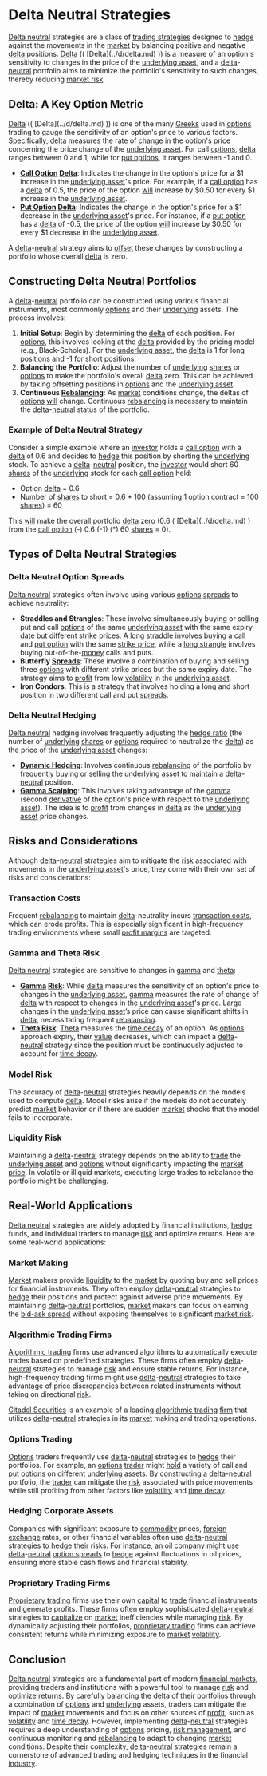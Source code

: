 # Delta Neutral Strategies

[Delta neutral](../d/delta_neutral.md) strategies are a class of [trading strategies](../t/trading_strategies.md) designed to [hedge](../h/hedge.md) against the movements in the [market](../m/market.md) by balancing positive and negative [delta](../d/delta.md) positions. [Delta](../d/delta.md) (\( \[Delta](../d/delta.md) \)) is a measure of an option's sensitivity to changes in the price of the [underlying asset](../u/underlying_asset.md), and a [delta](../d/delta.md)-[neutral](../n/neutral.md) portfolio aims to minimize the portfolio's sensitivity to such changes, thereby reducing [market risk](../m/market_risk.md).

## Delta: A Key Option Metric
[Delta](../d/delta.md) (\( \[Delta](../d/delta.md) \)) is one of the many [Greeks](../g/greeks.md) used in [options](../o/options.md) trading to gauge the sensitivity of an option's price to various factors. Specifically, [delta](../d/delta.md) measures the rate of change in the option's price concerning the price change of the [underlying asset](../u/underlying_asset.md). For call [options](../o/options.md), [delta](../d/delta.md) ranges between 0 and 1, while for [put options](../p/put_options.md), it ranges between -1 and 0.

- **[Call Option](../c/call_option.md) [Delta](../d/delta.md)**: Indicates the change in the option's price for a $1 increase in the [underlying asset](../u/underlying_asset.md)'s price. For example, if a [call option](../c/call_option.md) has a [delta](../d/delta.md) of 0.5, the price of the option [will](../w/will.md) increase by $0.50 for every $1 increase in the [underlying asset](../u/underlying_asset.md).
- **[Put Option](../p/put.md) [Delta](../d/delta.md)**: Indicates the change in the option's price for a $1 decrease in the [underlying asset](../u/underlying_asset.md)'s price. For instance, if a [put option](../p/put.md) has a [delta](../d/delta.md) of -0.5, the price of the option [will](../w/will.md) increase by $0.50 for every $1 decrease in the [underlying asset](../u/underlying_asset.md).

A [delta](../d/delta.md)-[neutral](../n/neutral.md) strategy aims to [offset](../o/offset.md) these changes by constructing a portfolio whose overall [delta](../d/delta.md) is zero. 

## Constructing Delta Neutral Portfolios
A [delta](../d/delta.md)-[neutral](../n/neutral.md) portfolio can be constructed using various financial instruments, most commonly [options](../o/options.md) and their [underlying](../u/underlying.md) assets. The process involves:

1. **Initial Setup**: Begin by determining the [delta](../d/delta.md) of each position. For [options](../o/options.md), this involves looking at the [delta](../d/delta.md) provided by the pricing model (e.g., Black-Scholes). For the [underlying asset](../u/underlying_asset.md), the [delta](../d/delta.md) is 1 for long positions and -1 for short positions.
2. **Balancing the Portfolio**: Adjust the number of [underlying](../u/underlying.md) [shares](../s/shares.md) or [options](../o/options.md) to make the portfolio's overall [delta](../d/delta.md) zero. This can be achieved by taking offsetting positions in [options](../o/options.md) and the [underlying asset](../u/underlying_asset.md).
3. **Continuous [Rebalancing](../r/rebalancing.md)**: As [market](../m/market.md) conditions change, the deltas of [options](../o/options.md) [will](../w/will.md) change. Continuous [rebalancing](../r/rebalancing.md) is necessary to maintain the [delta](../d/delta.md)-[neutral](../n/neutral.md) status of the portfolio.

### Example of Delta Neutral Strategy
Consider a simple example where an [investor](../i/investor.md) holds a [call option](../c/call_option.md) with a [delta](../d/delta.md) of 0.6 and decides to [hedge](../h/hedge.md) this position by shorting the [underlying](../u/underlying.md) stock. To achieve a [delta](../d/delta.md)-[neutral](../n/neutral.md) position, the [investor](../i/investor.md) would short 60 [shares](../s/shares.md) of the [underlying](../u/underlying.md) stock for each [call option](../c/call_option.md) held:

- Option [delta](../d/delta.md) = 0.6 
- Number of [shares](../s/shares.md) to short = 0.6 \* 100 (assuming 1 option contract = 100 [shares](../s/shares.md)) = 60

This [will](../w/will.md) make the overall portfolio [delta](../d/delta.md) zero (0.6 \( \[Delta](../d/delta.md) \) from the [call option](../c/call_option.md) \(-\) 0.6 \(-1\) \(*\) 60 [shares](../s/shares.md) = 0).

## Types of Delta Neutral Strategies

### Delta Neutral Option Spreads
[Delta neutral](../d/delta_neutral.md) strategies often involve using various [options](../o/options.md) [spreads](../s/spreads.md) to achieve neutrality:

- **Straddles and Strangles**: These involve simultaneously buying or selling put and call [options](../o/options.md) of the same [underlying asset](../u/underlying_asset.md) with the same expiry date but different strike prices. A [long straddle](../l/long_straddle.md) involves buying a call and [put option](../p/put.md) with the same [strike price](../s/strike_price.md), while a [long strangle](../l/long_strangle.md) involves buying out-of-the-[money](../m/money.md) calls and puts.
- **Butterfly [Spreads](../s/spreads.md)**: These involve a combination of buying and selling three [options](../o/options.md) with different strike prices but the same expiry date. The strategy aims to [profit](../p/profit.md) from low [volatility](../v/volatility.md) in the [underlying asset](../u/underlying_asset.md).
- **Iron Condors**: This is a strategy that involves holding a long and short position in two different call and put [spreads](../s/spreads.md). 

### Delta Neutral Hedging
[Delta neutral](../d/delta_neutral.md) hedging involves frequently adjusting the [hedge ratio](../h/hedge_ratio.md) (the number of [underlying](../u/underlying.md) [shares](../s/shares.md) or [options](../o/options.md) required to neutralize the [delta](../d/delta.md)) as the price of the [underlying asset](../u/underlying_asset.md) changes:

- **[Dynamic Hedging](../d/dynamic_hedging.md)**: Involves continuous [rebalancing](../r/rebalancing.md) of the portfolio by frequently buying or selling the [underlying asset](../u/underlying_asset.md) to maintain a [delta](../d/delta.md)-[neutral](../n/neutral.md) position.
- **[Gamma Scalping](../g/gamma_scalping.md)**: This involves taking advantage of the [gamma](../g/gamma.md) (second [derivative](../d/derivative.md) of the option's price with respect to the [underlying asset](../u/underlying_asset.md)). The idea is to [profit](../p/profit.md) from changes in [delta](../d/delta.md) as the [underlying asset](../u/underlying_asset.md) price changes.

## Risks and Considerations
Although [delta](../d/delta.md)-[neutral](../n/neutral.md) strategies aim to mitigate the [risk](../r/risk.md) associated with movements in the [underlying asset](../u/underlying_asset.md)'s price, they come with their own set of risks and considerations:

### Transaction Costs
Frequent [rebalancing](../r/rebalancing.md) to maintain [delta](../d/delta.md)-neutrality incurs [transaction costs](../t/transaction_costs.md), which can erode profits. This is especially significant in high-frequency trading environments where small [profit margins](../p/profit_margins_in_trading.md) are targeted.

### Gamma and Theta Risk
[Delta neutral](../d/delta_neutral.md) strategies are sensitive to changes in [gamma](../g/gamma.md) and [theta](../t/theta.md):
- **[Gamma](../g/gamma.md) [Risk](../r/risk.md)**: While [delta](../d/delta.md) measures the sensitivity of an option's price to changes in the [underlying asset](../u/underlying_asset.md), [gamma](../g/gamma.md) measures the rate of change of [delta](../d/delta.md) with respect to changes in the [underlying asset](../u/underlying_asset.md)'s price. Large changes in the [underlying asset](../u/underlying_asset.md)’s price can cause significant shifts in [delta](../d/delta.md), necessitating frequent [rebalancing](../r/rebalancing.md).
- **[Theta](../t/theta.md) [Risk](../r/risk.md)**: [Theta](../t/theta.md) measures the [time decay](../t/time_decay.md) of an option. As [options](../o/options.md) approach expiry, their [value](../v/value.md) decreases, which can impact a [delta](../d/delta.md)-[neutral](../n/neutral.md) strategy since the position must be continuously adjusted to account for [time decay](../t/time_decay.md).

### Model Risk
The accuracy of [delta](../d/delta.md)-[neutral](../n/neutral.md) strategies heavily depends on the models used to compute [delta](../d/delta.md). Model risks arise if the models do not accurately predict [market](../m/market.md) behavior or if there are sudden [market](../m/market.md) shocks that the model fails to incorporate.

### Liquidity Risk
Maintaining a [delta](../d/delta.md)-[neutral](../n/neutral.md) strategy depends on the ability to [trade](../t/trade.md) the [underlying asset](../u/underlying_asset.md) and [options](../o/options.md) without significantly impacting the [market price](../m/market_price.md). In volatile or illiquid markets, executing large trades to rebalance the portfolio might be challenging.

## Real-World Applications
[Delta neutral](../d/delta_neutral.md) strategies are widely adopted by financial institutions, [hedge](../h/hedge.md) funds, and individual traders to manage [risk](../r/risk.md) and optimize returns. Here are some real-world applications:

### Market Making
[Market](../m/market.md) makers provide [liquidity](../l/liquidity.md) to the [market](../m/market.md) by quoting buy and sell prices for financial instruments. They often employ [delta](../d/delta.md)-[neutral](../n/neutral.md) strategies to [hedge](../h/hedge.md) their positions and protect against adverse price movements. By maintaining [delta](../d/delta.md)-[neutral](../n/neutral.md) portfolios, [market](../m/market.md) makers can focus on earning the [bid-ask spread](../b/bid-ask_spread.md) without exposing themselves to significant [market risk](../m/market_risk.md).

### Algorithmic Trading Firms
[Algorithmic trading](../a/algorithmic_trading.md) firms use advanced algorithms to automatically execute trades based on predefined strategies. These firms often employ [delta](../d/delta.md)-[neutral](../n/neutral.md) strategies to manage [risk](../r/risk.md) and ensure stable returns. For instance, high-frequency trading firms might use [delta](../d/delta.md)-[neutral](../n/neutral.md) strategies to take advantage of price discrepancies between related instruments without taking on directional [risk](../r/risk.md).

[Citadel Securities](https://www.citadelsecurities.com/) is an example of a leading [algorithmic trading](../a/algorithmic_trading.md) [firm](../f/firm.md) that utilizes [delta](../d/delta.md)-[neutral](../n/neutral.md) strategies in its [market](../m/market.md) making and trading operations.

### Options Trading
[Options](../o/options.md) traders frequently use [delta](../d/delta.md)-[neutral](../n/neutral.md) strategies to [hedge](../h/hedge.md) their portfolios. For example, an [options](../o/options.md) [trader](../t/trader.md) might [hold](../h/hold.md) a variety of call and [put options](../p/put_options.md) on different [underlying](../u/underlying.md) assets. By constructing a [delta](../d/delta.md)-[neutral](../n/neutral.md) portfolio, the [trader](../t/trader.md) can mitigate the [risk](../r/risk.md) associated with price movements while still profiting from other factors like [volatility](../v/volatility.md) and [time decay](../t/time_decay.md).

### Hedging Corporate Assets
Companies with significant exposure to [commodity](../c/commodity.md) prices, [foreign exchange](../f/foreign_exchange.md) rates, or other financial variables often use [delta](../d/delta.md)-[neutral](../n/neutral.md) strategies to [hedge](../h/hedge.md) their risks. For instance, an oil company might use [delta](../d/delta.md)-[neutral](../n/neutral.md) [option spreads](../o/option_spreads.md) to [hedge](../h/hedge.md) against fluctuations in oil prices, ensuring more stable cash flows and financial stability.

### Proprietary Trading Firms
[Proprietary trading](../p/proprietary_trading.md) firms use their own [capital](../c/capital.md) to [trade](../t/trade.md) financial instruments and generate profits. These firms often employ sophisticated [delta](../d/delta.md)-[neutral](../n/neutral.md) strategies to [capitalize](../c/capitalize.md) on [market](../m/market.md) inefficiencies while managing [risk](../r/risk.md). By dynamically adjusting their portfolios, [proprietary trading](../p/proprietary_trading.md) firms can achieve consistent returns while minimizing exposure to [market](../m/market.md) [volatility](../v/volatility.md).

## Conclusion
[Delta neutral](../d/delta_neutral.md) strategies are a fundamental part of modern [financial markets](../f/financial_market.md), providing traders and institutions with a powerful tool to manage [risk](../r/risk.md) and optimize returns. By carefully balancing the [delta](../d/delta.md) of their portfolios through a combination of [options](../o/options.md) and [underlying](../u/underlying.md) assets, traders can mitigate the impact of [market](../m/market.md) movements and focus on other sources of [profit](../p/profit.md), such as [volatility](../v/volatility.md) and [time decay](../t/time_decay.md). However, implementing [delta](../d/delta.md)-[neutral](../n/neutral.md) strategies requires a deep understanding of [options](../o/options.md) pricing, [risk management](../r/risk_management.md), and continuous monitoring and [rebalancing](../r/rebalancing.md) to adapt to changing [market](../m/market.md) conditions. Despite their complexity, [delta](../d/delta.md)-[neutral](../n/neutral.md) strategies remain a cornerstone of advanced trading and hedging techniques in the financial [industry](../i/industry.md).
